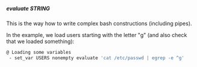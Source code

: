 ##### evaluate STRING

This is the way how to write complex bash constructions (including pipes).

In the example, we load users starting with the letter "g" (and also check that we loaded something):

```bash
@ Loading some variables
 - set_var USERS nonempty evaluate 'cat /etc/passwd | egrep -e ^g'
```

